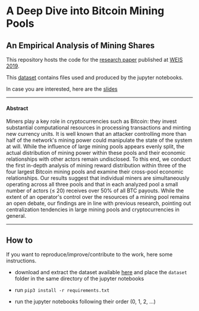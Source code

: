 # A Deep Dive into Bitcoin Mining Pools
## An Empirical Analysis of Mining Shares

This repository hosts the code for the [research paper](https://arxiv.org/abs/1905.05999) published at [WEIS 2019](https://weis2019.econinfosec.org/).

This [dataset](https://zenodo.org/record/3256313#.XRInj3UzaXw) contains files used and produced by the jupyter notebooks.

In case you are interested, here are the [slides](https://github.com/MatteoRomiti/WEIS_Deep_Dive_slides/blob/master/demo.pdf)

------------

#### Abstract

Miners play a key role in cryptocurrencies such as Bitcoin: they invest substantial computational resources in processing transactions and minting new currency units. It is well known that an attacker controlling more than half of the network's mining power could manipulate the state of the system at will. While the influence of large mining pools appears evenly split, the actual distribution of mining power within these pools and their economic relationships with other actors remain undisclosed. To this end, we conduct the first in-depth analysis of mining reward distribution within three of the four largest Bitcoin mining pools and examine their cross-pool economic relationships. Our results suggest that individual miners are simultaneously operating across all three pools and that in each analyzed pool a small number of actors (≤ 20) receives over 50% of all BTC payouts. While the extent of an operator's control over the resources of a mining pool remains an open debate, our findings are in line with previous research, pointing out centralization tendencies in large mining pools and cryptocurrencies in general.

------------

## How to

If you want to reproduce/improve/contribute to the work, here some instructions.

- download and extract the dataset available [here](https://zenodo.org/record/3256313#.XRInj3UzaXw) and place the `dataset` folder in the same directory of the jupyter notebooks

- run `pip3 install -r requirements.txt`

- run the jupyter notebooks following their order (0, 1, 2, ...)